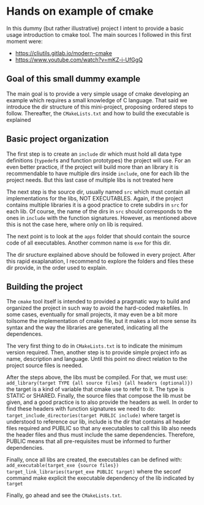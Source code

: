 # Hands on example of cmake

In this dummy (but rather illustrative) project I intent to provide a basic
usage introduction to cmake tool. The main sources I followed in this first
moment were:
* https://cliutils.gitlab.io/modern-cmake
* https://www.youtube.com/watch?v=mKZ-i-UfGgQ

## Goal of this small dummy example

The main goal is to provide a very simple usage of cmake developing an example
which requires a small knowledge of C language. That said we introduce the dir
structure of this mini-project, proposing ordered steps to follow. Thereafter,
the `CMakeLists.txt` and how to build the executable is explained

## Basic project organization

The first step is to create an `include` dir which must hold all data type
definitions (`typedef`s and function prototypes) the project will use. For
an even better practice, if the project will build more than an library it
is recommendable to have multiple dirs inside `include`, one for each lib
the project needs. But this last case of multiple libs is not treated here

The next step is the source dir, usually named `src` which must contain all
implementations for the libs, NOT EXECUTABLES. Again, if the project contains
multiple libraries it is a good practice to crete subdirs in `src` for each
lib. Of course, the name of the dirs in `src` should corresponds to the ones
in `include` with the function signatures. However, as mentioned above this
is not the case here, where only on lib is required.

The next point is to look at the `apps` folder that should contain the source
code of all executables. Another common name is `exe` for this dir.

The dir sructure explained above should be followed in every project. After
this rapid exaplanation, I recommend to explore the folders and files these
dir provide, in the order used to explain.

## Building the project

The `cmake` tool itself is intended to provided a pragmatic way to build and
organized the project in such way to avoid the hard-coded makefiles. In some
cases, eventually for small projects, it may even be a bit more toilsome the
implementation of cmake file, but it makes a lot more sense its syntax and
the way the libraries are generated, indicating all the dependences.

The very first thing to do in `CMakeLists.txt` is to indicate the minimum
version required. Then, another step is to provide simple project info as
name, description and language. Until this point no direct relation to the
project source files is needed.

After the steps above, the libs must be compiled. For that, we must use:
`add_library(target TYPE {all source files} {all headers (optional)})`
the target is a kind of variable that cmake use to refer to it. The type
is STATIC or SHARED. Finally, the source files that compose the lib must
be given, and a good practice is to also provide the headers as well. In
order to find these headers with function signatures we need to do:
`target_include_directories(target PUBLIC include)`
where target is understood to reference our lib, include is the dir that
contains all header files required and PUBLIC so that any executables to
call this lib also needs the header files and thus must include the same
dependencies. Therefore, PUBLIC means that all pre-requisites must be
informed to further dependencies.

Finally, once all libs are created, the executables can be defined with:
`add_executable(target_exe {source files})`
`target_link_libraries(target_exe PUBLIC target)`
where the seconf command make explicit the executable dependency of the
lib indicated by `target`

Finally, go ahead and see the `CMakeLists.txt`.
